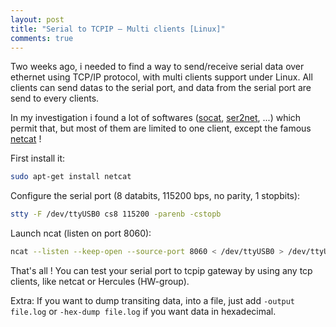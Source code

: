 ```yaml
---
layout: post
title: "Serial to TCPIP – Multi clients [Linux]"
comments: true
---
```

Two weeks ago, i needed to find a way to send/receive serial data over ethernet using TCP/IP protocol, with multi clients support under Linux. All clients can send datas to the serial port, and data from the serial port are send to every clients.

In my investigation i found a lot of softwares ([socat](http://www.dest-unreach.org/socat/), [ser2net](http://ser2net.sourceforge.net/), ...) which permit that, but most of them are limited to one client, except the famous [netcat](http://nmap.org/ncat/) !

First install it:
```bash
sudo apt-get install netcat
```
Configure the serial port (8 databits, 115200 bps, no parity, 1 stopbits):
```bash
stty -F /dev/ttyUSB0 cs8 115200 -parenb -cstopb
```
Launch ncat (listen on port 8060):
```bash
ncat --listen --keep-open --source-port 8060 < /dev/ttyUSB0 > /dev/ttyUSB0
```
That's all ! You can test your serial port to tcpip gateway by using any tcp clients, like netcat or Hercules (HW-group).

Extra: If you want to dump transiting data, into a file, just add `-output file.log` or `-hex-dump file.log` if you want data in hexadecimal.